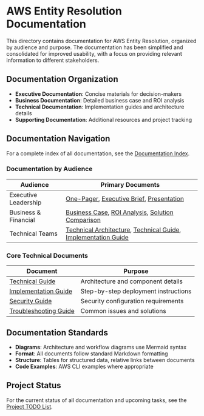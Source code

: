 # AWS Entity Resolution Documentation

This directory contains documentation for AWS Entity Resolution, organized by audience
and purpose. The documentation has been simplified and consolidated for improved
usability, with a focus on providing relevant information to different stakeholders.

## Documentation Organization

- **Executive Documentation**: Concise materials for decision-makers
- **Business Documentation**: Detailed business case and ROI analysis
- **Technical Documentation**: Implementation guides and architecture details
- **Supporting Documentation**: Additional resources and project tracking

## Documentation Navigation

For a complete index of all documentation, see the
[Documentation Index](entity-resolution-index.md).

### Documentation by Audience

| Audience             | Primary Documents                                                                                                                                              |
| -------------------- | -------------------------------------------------------------------------------------------------------------------------------------------------------------- |
| Executive Leadership | [One-Pager](entity-resolution-one-pager.md), [Executive Brief](entity-resolution-executive-brief.md), [Presentation](entity-resolution-presentation.md)        |
| Business & Financial | [Business Case](entity-resolution-business-case.md), [ROI Analysis](entity-resolution-roi-analysis.md), [Solution Comparison](entity-resolution-comparison.md) |
| Technical Teams      | [Technical Architecture](aws-entity-resolution-architecture.md), [Technical Guide](technical-guide.md), [Implementation Guide](implementation-guide.md)        |

### Core Technical Documents

| Document                                          | Purpose                              |
| ------------------------------------------------- | ------------------------------------ |
| [Technical Guide](technical-guide.md)             | Architecture and component details   |
| [Implementation Guide](implementation-guide.md)   | Step-by-step deployment instructions |
| [Security Guide](security-guide.md)               | Security configuration requirements  |
| [Troubleshooting Guide](troubleshooting-guide.md) | Common issues and solutions          |

## Documentation Standards

- **Diagrams**: Architecture and workflow diagrams use Mermaid syntax
- **Format**: All documents follow standard Markdown formatting
- **Structure**: Tables for structured data, relative links between documents
- **Code Examples**: AWS CLI examples where appropriate

## Project Status

For the current status of all documentation and upcoming tasks, see the
[Project TODO List](entity-resolution-todo.md).
